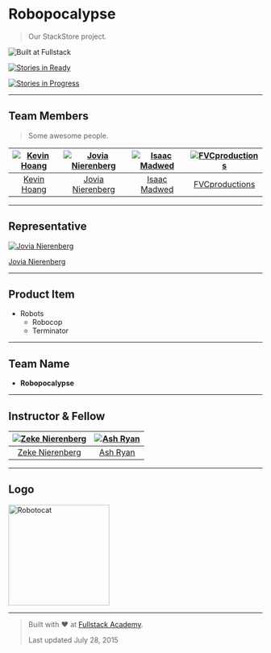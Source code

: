 # Robopocalypse

> Our StackStore project.

![Built at Fullstack](https://img.shields.io/badge/Built%20at-Fullstack-red.svg?style=flat-square)

[![Stories in Ready](https://badge.waffle.io/JoviaNierenberg/robopocalypse.svg?label=ready&title=Ready)](http://waffle.io/JoviaNierenberg/robopocalypse)

[![Stories in Progress](https://badge.waffle.io/JoviaNierenberg/robopocalypse.svg?label=in%20progress&title=In%20Progress)](http://waffle.io/waffleio/waffle.io)

---

## Team Members

> Some awesome people.

[![Kevin Hoang](https://avatars0.githubusercontent.com/u/12387616?s=117)](https://github.com/unSAGEable) | [![Jovia Nierenberg](https://avatars2.githubusercontent.com/u/12420449?s=117)](http://sindresorhus.com) | [![Isaac Madwed](https://avatars0.githubusercontent.com/u/11039058?s=117)](https://github.com/madwed) | [![FVCproductions](https://avatars1.githubusercontent.com/u/4284691?s=117)](https://github.com/fvcproductions)
|:---:|:---:|:---:|:---:|
[Kevin Hoang](http://addyosmani.com) | [Jovia Nierenberg](https://github.com/JoviaNierenberg) | [Isaac Madwed](https://github.com/madwed) | [FVCproductions](https://github.com/fvcproductions)


---

## Representative

[![Jovia Nierenberg](https://avatars2.githubusercontent.com/u/12420449?s=117)](http://sindresorhus.com)

[Jovia Nierenberg](https://github.com/JoviaNierenberg)

---

## Product Item

- Robots
    - Robocop
    - Terminator

---

## Team Name

- **Robopocalypse**

---

## Instructor & Fellow

[![Zeke Nierenberg](https://avatars0.githubusercontent.com/u/962281?s=117)](https://github.com/zekenie) | [![Ash Ryan](https://avatars0.githubusercontent.com/u/1370591?s=117)](http://github.com/ashryanbeats)
|:---:|:---:|
[Zeke Nierenberg](https://github.com/zekenie)| [Ash Ryan](https://github.com/ashryanbeats)

---

## Logo

<img alt="Robotocat" src="https://octodex.github.com/images/Robotocat.png" wdith="200" height="200">

---

> Built with ❤️ at [Fullstack Academy](http://fullstackacademy.com "Fullstack Academy").
> 
> Last updated July 28, 2015
